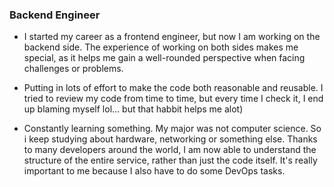 ### Backend Engineer

- I started my career as a frontend engineer, but now I am working on the backend side. The experience of working on both sides makes me special, as it helps me gain a well-rounded perspective when facing challenges or problems.

- Putting in lots of effort to make the code both reasonable and reusable.
I tried to review my code from time to time, but every time I check it, I end up blaming myself lol... but that habbit helps me alot)

- Constantly learning something. My major was not computer science. So i keep studying about hardware, networking or something else.
Thanks to many developers around the world, I am now able to understand the structure of the entire service, rather than just the code itself.
It's really important to me because I also have to do some DevOps tasks.

